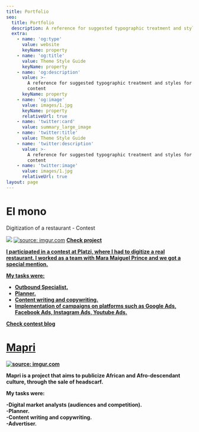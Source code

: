 ```yaml
---
title: Portfolio
seo:
  title: Portfolio
  description: A reference for suggested typographic treatment and styles for your content
  extra:
    - name: 'og:type'
      value: website
      keyName: property
    - name: 'og:title'
      value: Theme Style Guide
      keyName: property
    - name: 'og:description'
      value: >-
        A reference for suggested typographic treatment and styles for your
        content
      keyName: property
    - name: 'og:image'
      value: images/1.jpg
      keyName: property
      relativeUrl: true
    - name: 'twitter:card'
      value: summary_large_image
    - name: 'twitter:title'
      value: Theme Style Guide
    - name: 'twitter:description'
      value: >-
        A reference for suggested typographic treatment and styles for your
        content
    - name: 'twitter:image'
      value: images/1.jpg
      relativeUrl: true
layout: page
---
```

# El mono

Digitization of a restaurant -  Contest

![](/\_static/app-assets/images/makreitnplate.PNG) 
<a href="https://imgur.com/oBKKxiX"> <img src="https://i.imgur.com/oBKKxiX.png" title="source: imgur.com" /></a>
<a href= "https://drive.google.com/file/d/1XEjBJGu_vHcCU0vK9G3l7HAAj4AvlMvC/view?usp=sharing" target="_blank"/> <strong/> Check project 

I participated in a contest at Platzi, where I had to digitize a real restaurant. I worked as a team with Mara Maiguel Prince and we got a special mention.

My tasks were:

- Outbound Specialist.
- Planner.
- Content writing and copywriting.
- Implementation of campaigns on platforms such as Google Ads, Facebook Ads, Instagram Ads, Youtube Ads.

<a href= "https://platzi.com/blog/olimpiadas-premiacion-marketing-in-a-plate/" target="_blank"/> <strong/> Check contest blog

# Mapri

<a href="https://imgur.com/Eng6idW"><img src="https://i.imgur.com/Eng6idW.png" title="source: imgur.com" /></a>

Mapri is a project that aims to publicize African and Afro-descendant culture, through the sale of headscarf.

My tasks were:

-Digital market analysts (audiences and competition).<br/>
-Planner.<br/>
-Content writing and copywriting.<br/>
-Advertiser.

